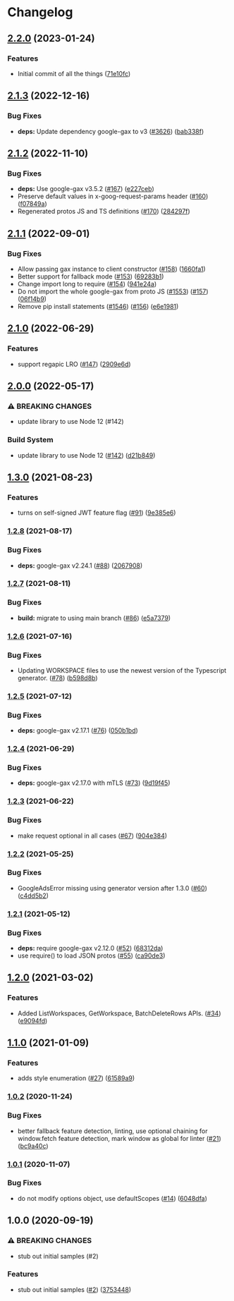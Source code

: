 # Changelog

## [2.2.0](https://github.com/bcoe/google-cloud-node/compare/area120-tables-v2.1.3...area120-tables-v2.2.0) (2023-01-24)


### Features

* Initial commit of all the things ([71e10fc](https://github.com/bcoe/google-cloud-node/commit/71e10fc3162a30f97ade4d84d5e2ae4148c4d8c1))

## [2.1.3](https://github.com/googleapis/google-cloud-node/compare/area120-tables-v2.1.2...area120-tables-v2.1.3) (2022-12-16)


### Bug Fixes

* **deps:** Update dependency google-gax to v3 ([#3626](https://github.com/googleapis/google-cloud-node/issues/3626)) ([bab338f](https://github.com/googleapis/google-cloud-node/commit/bab338f0dd566df02fb3c41ce4af17439126892e))

## [2.1.2](https://github.com/googleapis/nodejs-area120-tables/compare/v2.1.1...v2.1.2) (2022-11-10)


### Bug Fixes

* **deps:** Use google-gax v3.5.2 ([#167](https://github.com/googleapis/nodejs-area120-tables/issues/167)) ([e227ceb](https://github.com/googleapis/nodejs-area120-tables/commit/e227cebfa22aaca82b4f1e40112e36f8a5bd17f4))
* Preserve default values in x-goog-request-params header ([#160](https://github.com/googleapis/nodejs-area120-tables/issues/160)) ([f07849a](https://github.com/googleapis/nodejs-area120-tables/commit/f07849ae3496daa11c089e7f2a85287d3c66a13f))
* Regenerated protos JS and TS definitions ([#170](https://github.com/googleapis/nodejs-area120-tables/issues/170)) ([284297f](https://github.com/googleapis/nodejs-area120-tables/commit/284297f80752818dbb259a631385ba6c2c84284f))

## [2.1.1](https://github.com/googleapis/nodejs-area120-tables/compare/v2.1.0...v2.1.1) (2022-09-01)


### Bug Fixes

* Allow passing gax instance to client constructor ([#158](https://github.com/googleapis/nodejs-area120-tables/issues/158)) ([1660fa1](https://github.com/googleapis/nodejs-area120-tables/commit/1660fa19243b4199a92ad38b01c3a835f5347c99))
* Better support for fallback mode ([#153](https://github.com/googleapis/nodejs-area120-tables/issues/153)) ([69283b1](https://github.com/googleapis/nodejs-area120-tables/commit/69283b1abf7538382fea4af27935a13abf1800b8))
* Change import long to require ([#154](https://github.com/googleapis/nodejs-area120-tables/issues/154)) ([941e24a](https://github.com/googleapis/nodejs-area120-tables/commit/941e24abe395bb3145d65193bb5a313d9e88141a))
* Do not import the whole google-gax from proto JS ([#1553](https://github.com/googleapis/nodejs-area120-tables/issues/1553)) ([#157](https://github.com/googleapis/nodejs-area120-tables/issues/157)) ([06f14b9](https://github.com/googleapis/nodejs-area120-tables/commit/06f14b9581890a9428423c9b3b0719387013890f))
* Remove pip install statements ([#1546](https://github.com/googleapis/nodejs-area120-tables/issues/1546)) ([#156](https://github.com/googleapis/nodejs-area120-tables/issues/156)) ([e6e1981](https://github.com/googleapis/nodejs-area120-tables/commit/e6e19814573fff8d73776d455f85c81e0c0d2891))

## [2.1.0](https://github.com/googleapis/nodejs-area120-tables/compare/v2.0.0...v2.1.0) (2022-06-29)


### Features

* support regapic LRO ([#147](https://github.com/googleapis/nodejs-area120-tables/issues/147)) ([2909e6d](https://github.com/googleapis/nodejs-area120-tables/commit/2909e6da18f99021b4f81eb60e991ab020e65e5f))

## [2.0.0](https://github.com/googleapis/nodejs-area120-tables/compare/v1.3.0...v2.0.0) (2022-05-17)


### ⚠ BREAKING CHANGES

* update library to use Node 12 (#142)

### Build System

* update library to use Node 12 ([#142](https://github.com/googleapis/nodejs-area120-tables/issues/142)) ([d21b849](https://github.com/googleapis/nodejs-area120-tables/commit/d21b8496ae140038f7e34e630a7978653ce9d92f))

## [1.3.0](https://www.github.com/googleapis/nodejs-area120-tables/compare/v1.2.8...v1.3.0) (2021-08-23)


### Features

* turns on self-signed JWT feature flag ([#91](https://www.github.com/googleapis/nodejs-area120-tables/issues/91)) ([9e385e6](https://www.github.com/googleapis/nodejs-area120-tables/commit/9e385e6d0aa042960879b39c1159b330c1ce356d))

### [1.2.8](https://www.github.com/googleapis/nodejs-area120-tables/compare/v1.2.7...v1.2.8) (2021-08-17)


### Bug Fixes

* **deps:** google-gax v2.24.1 ([#88](https://www.github.com/googleapis/nodejs-area120-tables/issues/88)) ([2067908](https://www.github.com/googleapis/nodejs-area120-tables/commit/2067908f6e2a8eabc3872f03c5538c07a4e59792))

### [1.2.7](https://www.github.com/googleapis/nodejs-area120-tables/compare/v1.2.6...v1.2.7) (2021-08-11)


### Bug Fixes

* **build:** migrate to using main branch ([#86](https://www.github.com/googleapis/nodejs-area120-tables/issues/86)) ([e5a7379](https://www.github.com/googleapis/nodejs-area120-tables/commit/e5a7379282b014d44deec4e5c6191dc8537f7a89))

### [1.2.6](https://www.github.com/googleapis/nodejs-area120-tables/compare/v1.2.5...v1.2.6) (2021-07-16)


### Bug Fixes

* Updating WORKSPACE files to use the newest version of the Typescript generator. ([#78](https://www.github.com/googleapis/nodejs-area120-tables/issues/78)) ([b598d8b](https://www.github.com/googleapis/nodejs-area120-tables/commit/b598d8b97cedb9b5de38c805ed0e8a8263b20e06))

### [1.2.5](https://www.github.com/googleapis/nodejs-area120-tables/compare/v1.2.4...v1.2.5) (2021-07-12)


### Bug Fixes

* **deps:** google-gax v2.17.1 ([#76](https://www.github.com/googleapis/nodejs-area120-tables/issues/76)) ([050b1bd](https://www.github.com/googleapis/nodejs-area120-tables/commit/050b1bd4682ec3f8a8211a6f3a781fc4c045ae37))

### [1.2.4](https://www.github.com/googleapis/nodejs-area120-tables/compare/v1.2.3...v1.2.4) (2021-06-29)


### Bug Fixes

* **deps:** google-gax v2.17.0 with mTLS ([#73](https://www.github.com/googleapis/nodejs-area120-tables/issues/73)) ([9d19f45](https://www.github.com/googleapis/nodejs-area120-tables/commit/9d19f45724f4cf1ef3b6e5f98658d4560669239a))

### [1.2.3](https://www.github.com/googleapis/nodejs-area120-tables/compare/v1.2.2...v1.2.3) (2021-06-22)


### Bug Fixes

* make request optional in all cases ([#67](https://www.github.com/googleapis/nodejs-area120-tables/issues/67)) ([904e384](https://www.github.com/googleapis/nodejs-area120-tables/commit/904e384bff960f0742cf940efd236a4c63c8672e))

### [1.2.2](https://www.github.com/googleapis/nodejs-area120-tables/compare/v1.2.1...v1.2.2) (2021-05-25)


### Bug Fixes

* GoogleAdsError missing using generator version after 1.3.0 ([#60](https://www.github.com/googleapis/nodejs-area120-tables/issues/60)) ([c4dd5b2](https://www.github.com/googleapis/nodejs-area120-tables/commit/c4dd5b28d22eacc2cd34b36519c4abbebb5fa840))

### [1.2.1](https://www.github.com/googleapis/nodejs-area120-tables/compare/v1.2.0...v1.2.1) (2021-05-12)


### Bug Fixes

* **deps:** require google-gax v2.12.0 ([#52](https://www.github.com/googleapis/nodejs-area120-tables/issues/52)) ([68312da](https://www.github.com/googleapis/nodejs-area120-tables/commit/68312daba169bc6697864614cafaef65a9cf1dbf))
* use require() to load JSON protos ([#55](https://www.github.com/googleapis/nodejs-area120-tables/issues/55)) ([ca90de3](https://www.github.com/googleapis/nodejs-area120-tables/commit/ca90de30da4cea5c73a67def7f7290c48bf6d7d5))

## [1.2.0](https://www.github.com/googleapis/nodejs-area120-tables/compare/v1.1.0...v1.2.0) (2021-03-02)


### Features

* Added ListWorkspaces, GetWorkspace, BatchDeleteRows APIs. ([#34](https://www.github.com/googleapis/nodejs-area120-tables/issues/34)) ([e9094fd](https://www.github.com/googleapis/nodejs-area120-tables/commit/e9094fda635c2ade5e72212bd7f10698eaf9a939))

## [1.1.0](https://www.github.com/googleapis/nodejs-area120-tables/compare/v1.0.2...v1.1.0) (2021-01-09)


### Features

* adds style enumeration ([#27](https://www.github.com/googleapis/nodejs-area120-tables/issues/27)) ([61589a9](https://www.github.com/googleapis/nodejs-area120-tables/commit/61589a9f06674b8723fbe3b68022ebee58df9faf))

### [1.0.2](https://www.github.com/googleapis/nodejs-area120-tables/compare/v1.0.1...v1.0.2) (2020-11-24)


### Bug Fixes

* better fallback feature detection, linting, use optional chaining for window.fetch feature detection, mark window as global for linter ([#21](https://www.github.com/googleapis/nodejs-area120-tables/issues/21)) ([bc9a40c](https://www.github.com/googleapis/nodejs-area120-tables/commit/bc9a40c42311fa2a6748a9841bc632d3fe87705b))

### [1.0.1](https://www.github.com/googleapis/nodejs-area120-tables/compare/v1.0.0...v1.0.1) (2020-11-07)


### Bug Fixes

* do not modify options object, use defaultScopes ([#14](https://www.github.com/googleapis/nodejs-area120-tables/issues/14)) ([6048dfa](https://www.github.com/googleapis/nodejs-area120-tables/commit/6048dfa0aa715b1cdd6d9ee309cedd6a4a4e1eb9))

## 1.0.0 (2020-09-19)


### ⚠ BREAKING CHANGES

* stub out initial samples (#2)

### Features

* stub out initial samples ([#2](https://www.github.com/googleapis/nodejs-area120-tables/issues/2)) ([3753448](https://www.github.com/googleapis/nodejs-area120-tables/commit/3753448c287adcd7f6e8b0454509553ea3d80c99))
